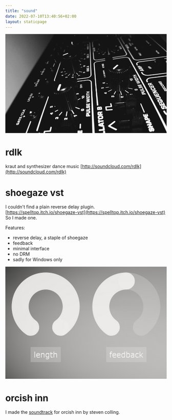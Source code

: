 ```yaml
---
title: "sound"
date: 2022-07-10T13:40:56+02:00
layout: staticpage
---
```


![music](/img/music.jpg)

# rdlk

kraut and synthesizer dance music
[http://soundcloud.com/rdlk](http://soundcloud.com/rdlk)

# shoegaze vst

I couldn't find a plain reverse delay plugin. [https://spelltop.itch.io/shoegaze-vst](https://spelltop.itch.io/shoegaze-vst) So I made one.

Features:

- reverse delay, a staple of shoegaze
- feedback
- minimal interface
- no DRM
- sadly for Windows only

![vst](img/vst.png)

# orcish inn

I made the [soundtrack](https://headchant.bandcamp.com/releases) for orcish inn by steven colling.

